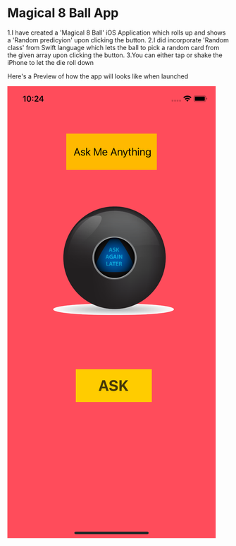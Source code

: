 # Magical 8 Ball App

  1.I have created a 'Magical 8 Ball' iOS Application which rolls up and shows a 'Random predicyion' upon clicking the button. 
  2.I did incorporate 'Random class' from Swift language which lets the ball to pick a random card from the given array upon clicking the button. 
  3.You can either tap or shake the iPhone to let the die roll down

Here's a Preview of how the app will looks like when launched

![Magical 8 Ball](image/magic8ball.png)
